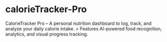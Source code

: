 # calorieTracker-Pro
CalorieTracker Pro – A personal nutrition dashboard to log, track, and analyze your daily calorie intake. > Features AI-powered food recognition, analytics, and visual progress tracking.
